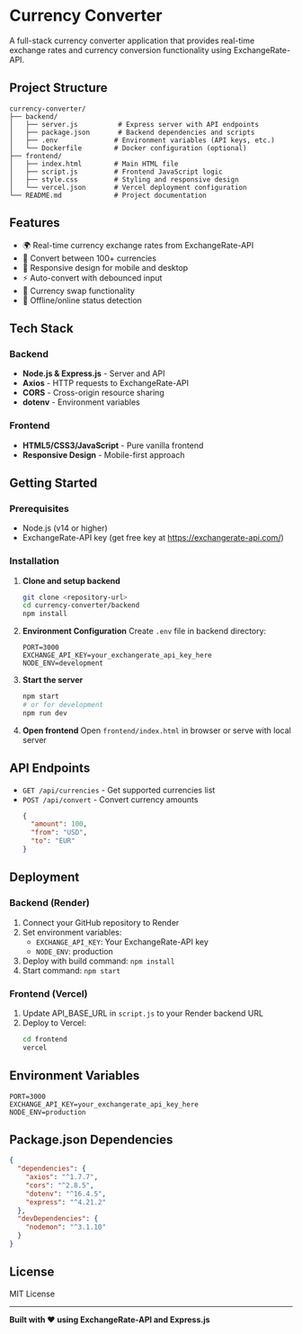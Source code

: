 # Currency Converter

A full-stack currency converter application that provides real-time exchange rates and currency conversion functionality using ExchangeRate-API.

## Project Structure

```
currency-converter/
├── backend/
│   ├── server.js          # Express server with API endpoints
│   ├── package.json       # Backend dependencies and scripts
│   ├── .env              # Environment variables (API keys, etc.)
│   └── Dockerfile        # Docker configuration (optional)
├── frontend/
│   ├── index.html        # Main HTML file
│   ├── script.js         # Frontend JavaScript logic
│   ├── style.css         # Styling and responsive design
│   └── vercel.json       # Vercel deployment configuration
└── README.md             # Project documentation
```

## Features

- 🌍 Real-time currency exchange rates from ExchangeRate-API
- 💱 Convert between 100+ currencies
- 📱 Responsive design for mobile and desktop
- ⚡ Auto-convert with debounced input
- 🔄 Currency swap functionality
- 📡 Offline/online status detection

## Tech Stack

### Backend

- **Node.js & Express.js** - Server and API
- **Axios** - HTTP requests to ExchangeRate-API
- **CORS** - Cross-origin resource sharing
- **dotenv** - Environment variables

### Frontend

- **HTML5/CSS3/JavaScript** - Pure vanilla frontend
- **Responsive Design** - Mobile-first approach

## Getting Started

### Prerequisites

- Node.js (v14 or higher)
- ExchangeRate-API key (get free key at https://exchangerate-api.com/)

### Installation

1. **Clone and setup backend**

   ```bash
   git clone <repository-url>
   cd currency-converter/backend
   npm install
   ```

2. **Environment Configuration**
   Create `.env` file in backend directory:

   ```env
   PORT=3000
   EXCHANGE_API_KEY=your_exchangerate_api_key_here
   NODE_ENV=development
   ```

3. **Start the server**

   ```bash
   npm start
   # or for development
   npm run dev
   ```

4. **Open frontend**
   Open `frontend/index.html` in browser or serve with local server

## API Endpoints

- `GET /api/currencies` - Get supported currencies list
- `POST /api/convert` - Convert currency amounts
  ```json
  {
    "amount": 100,
    "from": "USD",
    "to": "EUR"
  }
  ```

## Deployment

### Backend (Render)

1. Connect your GitHub repository to Render
2. Set environment variables:
   - `EXCHANGE_API_KEY`: Your ExchangeRate-API key
   - `NODE_ENV`: production
3. Deploy with build command: `npm install`
4. Start command: `npm start`

### Frontend (Vercel)

1. Update API_BASE_URL in `script.js` to your Render backend URL
2. Deploy to Vercel:
   ```bash
   cd frontend
   vercel
   ```

## Environment Variables

```env
PORT=3000
EXCHANGE_API_KEY=your_exchangerate_api_key_here
NODE_ENV=production
```

## Package.json Dependencies

```json
{
  "dependencies": {
    "axios": "^1.7.7",
    "cors": "^2.8.5",
    "dotenv": "^16.4.5",
    "express": "^4.21.2"
  },
  "devDependencies": {
    "nodemon": "^3.1.10"
  }
}
```

## License

MIT License

---

**Built with ❤️ using ExchangeRate-API and Express.js**
